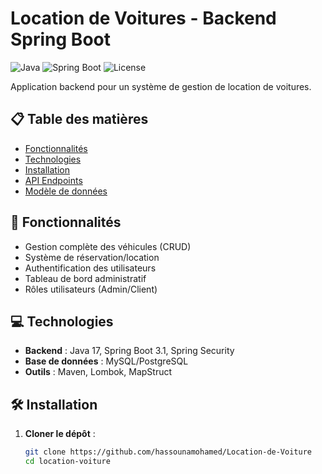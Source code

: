 # Location de Voitures - Backend Spring Boot

![Java](https://img.shields.io/badge/Java-17-blue)
![Spring Boot](https://img.shields.io/badge/Spring_Boot-3.1-green)
![License](https://img.shields.io/badge/License-MIT-orange)

Application backend pour un système de gestion de location de voitures.

## 📋 Table des matières
- [Fonctionnalités](#-fonctionnalités)
- [Technologies](#-technologies)
- [Installation](#-installation)
- [API Endpoints](#-api-endpoints)
- [Modèle de données](#-modèle-de-données)

## 🚀 Fonctionnalités
- Gestion complète des véhicules (CRUD)
- Système de réservation/location
- Authentification des utilisateurs
- Tableau de bord administratif
- Rôles utilisateurs (Admin/Client)

## 💻 Technologies
- **Backend** : Java 17, Spring Boot 3.1, Spring Security
- **Base de données** : MySQL/PostgreSQL
- **Outils** : Maven, Lombok, MapStruct

## 🛠 Installation

1. **Cloner le dépôt** :
   ```bash
   git clone https://github.com/hassounamohamed/Location-de-Voiture
   cd location-voiture
